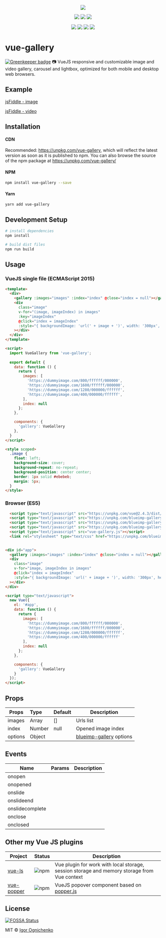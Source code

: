 <p align="center">
<img src="https://cdn.rawgit.com/RobinCK/vue-gallery/a08dae25/doc/gallery.png">
</p>

<p align="center">
  <a href="https://travis-ci.org/RobinCK/vue-gallery"><img src="https://img.shields.io/travis/RobinCK/vue-gallery.svg?style=flat-square"></a>
  <a href="https://github.com/RobinCK/vue-gallery"><img src="https://img.shields.io/badge/vuejs-2.x-brightgreen.svg?style=flat-square"></a>
  <a href="https://www.npmjs.com/package/vue-gallery"><img src="https://img.shields.io/npm/dt/vue-gallery.svg?style=flat-square"></a>
</p>  
  
<p align="center">
  <a href="https://david-dm.org/RobinCK/vue-gallery"><img src="https://david-dm.org/RobinCK/vue-gallery.svg?style=flat-square"></a>
  <a href="https://david-dm.org/RobinCK/vue-gallery?type=dev"><img src="https://david-dm.org/RobinCK/vue-gallery/dev-status.svg?style=flat-square"></a>
  <a href="https://github.com/RobinCK/vue-gallery"><img src="https://img.shields.io/npm/v/vue-gallery.svg?style=flat-square"></a>
  <a href="https://github.com/RobinCK/vue-gallery/blob/master/LICENSE"><img src="https://img.shields.io/npm/l/vue-gallery.svg?style=flat-square"></a>

</p>

# vue-gallery

[![Greenkeeper badge](https://badges.greenkeeper.io/RobinCK/vue-gallery.svg)](https://greenkeeper.io/)
:camera: VueJS responsive and customizable image and video gallery, carousel and lightbox, optimized for both mobile and desktop web browsers.

## Example

[jsFiddle - image](https://fiddle.jshell.net/Robin_ck/LffrLb2k/show/light/)

[jsFiddle - video](https://fiddle.jshell.net/Robin_ck/djqcrm8m/show/light/)

## Installation
#### CDN

Recommended: https://unpkg.com/vue-gallery, which will reflect the latest version as soon as it is published to npm. You can also browse the source of the npm package at https://unpkg.com/vue-gallery/

#### NPM

``` bash
npm install vue-gallery --save
```

#### Yarn

``` bash
yarn add vue-gallery
```
## Development Setup

``` bash
# install dependencies
npm install

# build dist files
npm run build
```

## Usage

### VueJS single file (ECMAScript 2015)
```html
<template>
  <div>
    <gallery :images="images" :index="index" @close="index = null"></gallery>
    <div
      class="image"
      v-for="(image, imageIndex) in images"
      :key="imageIndex"
      @click="index = imageIndex"
      :style="{ backgroundImage: 'url(' + image + ')', width: '300px', height: '200px' }"
    ></div>
  </div>
</template>

<script>
  import VueGallery from 'vue-gallery';
  
  export default {
    data: function () {
      return {
        images: [
          'https://dummyimage.com/800/ffffff/000000',
          'https://dummyimage.com/1600/ffffff/000000',
          'https://dummyimage.com/1280/000000/ffffff',
          'https://dummyimage.com/400/000000/ffffff',
        ],
        index: null
      };
    },

    components: {
      'gallery': VueGallery
    },
  }
</script> 

<style scoped>
  .image {
    float: left;
    background-size: cover;
    background-repeat: no-repeat;
    background-position: center center;
    border: 1px solid #ebebeb;
    margin: 5px;
  }
</style>

```

### Browser (ES5)
```html
  <script type="text/javascript" src="https://unpkg.com/vue@2.4.3/dist/vue.js"></script>
  <script type="text/javascript" src="https://unpkg.com/blueimp-gallery@2.27.0/js/blueimp-helper.js"></script>
  <script type="text/javascript" src="https://unpkg.com/blueimp-gallery@2.27.0/js/blueimp-gallery.js"></script>
  <script type="text/javascript" src="https://unpkg.com/blueimp-gallery@2.27.0/js/blueimp-gallery-fullscreen.js"></script>
  <script type="text/javascript" src="vue-gallery.js"></script>
  <link rel="stylesheet" type="text/css" href="https://unpkg.com/blueimp-gallery@2.27.0/css/blueimp-gallery.min.css">
  

<div id="app">
  <gallery :images="images" :index="index" @close="index = null"></gallery>
  <div
    class="image"
    v-for="image, imageIndex in images"
    @click="index = imageIndex"
    :style="{ backgroundImage: 'url(' + image + ')', width: '300px', height: '200px' }"
  ></div>
</div>

<script type="text/javascript">
  new Vue({
    el: '#app',
    data: function () {
      return {
        images: [
          'https://dummyimage.com/800/ffffff/000000',
          'https://dummyimage.com/1600/ffffff/000000',
          'https://dummyimage.com/1280/000000/ffffff',
          'https://dummyimage.com/400/000000/ffffff'
        ],
        index: null
      };
    },

    components: {
      'gallery': VueGallery
    }
  });
</script>
```

## Props

| Props               | Type      | Default                                         | Description  |
| --------------------|:----------| ------------------------------------------------|--------------|
| images              | Array     | []                                              | Urls list  |
| index               | Number    | null                                            | Opened image index  |
| options             | Object    |                                                 | [blueimp-gallery](https://github.com/blueimp/Gallery) options |



## Events
| Name             | Params                  | Description  |
| -----------------|:------------------------|--------------|
| onopen           |                         |         |
| onopened         |                         |         |
| onslide          |                         |         |
| onslideend       |                         |         |
| onslidecomplete  |                         |         |
| onclose          |                         |         |
| onclosed         |                         |         |


## Other my Vue JS plugins

| Project | Status | Description |
|---------|--------|-------------|
| [vue-ls](https://github.com/RobinCK/vue-ls)    | ![npm](https://img.shields.io/npm/v/vue-ls.svg)  | Vue plugin for work with local storage, session storage and memory storage from Vue context |
| [vue-popper](https://github.com/RobinCK/vue-popper)      | ![npm](https://img.shields.io/npm/v/vue-popperjs.svg) | VueJS popover component based on <a href="https://popper.js.org/">popper.js</a> |

## License
[![FOSSA Status](https://app.fossa.io/api/projects/git%2Bhttps%3A%2F%2Fgithub.com%2FRobinCK%2Fvue-gallery.svg?type=large)](https://app.fossa.io/projects/git%2Bhttps%3A%2F%2Fgithub.com%2FRobinCK%2Fvue-gallery?ref=badge_large)

MIT © [Igor Ognichenko](https://github.com/RobinCK)
